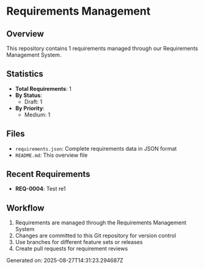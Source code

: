 # Requirements Management

## Overview
This repository contains 1 requirements managed through our Requirements Management System.

## Statistics
- **Total Requirements**: 1
- **By Status**:
  - Draft: 1
- **By Priority**:
  - Medium: 1

## Files
- `requirements.json`: Complete requirements data in JSON format
- `README.md`: This overview file

## Recent Requirements
- **REQ-0004**: Test re1

## Workflow
1. Requirements are managed through the Requirements Management System
2. Changes are committed to this Git repository for version control
3. Use branches for different feature sets or releases
4. Create pull requests for requirement reviews

Generated on: 2025-08-27T14:31:23.294687Z
